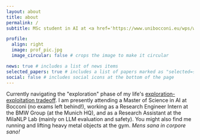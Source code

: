 ```yaml
---
layout: about
title: about
permalink: /
subtitle: MSc student in AI at <a href='https://www.unibocconi.eu/wps/wcm/connect/bocconi/sitopubblico_en/navigation+tree/home/programs/master+of+science/artificial+intelligence/artificial+intelligence_hp/'>Bocconi University</a>. Currently working at <a href='https://milanlproc.github.io/'>MilaNLP</a> and at the BMW Group.

profile:
  align: right
  image: prof_pic.jpg
  image_circular: false # crops the image to make it circular

news: true # includes a list of news items
selected_papers: true # includes a list of papers marked as "selected={true}"
social: false # includes social icons at the bottom of the page
---
```


Currently navigating the "exploration" phase of my life's <a href='https://en.wikipedia.org/wiki/Exploration-exploitation_dilemma'>exploration-exploitation tradeoff</a>. I am presently attending a Master of Science in AI at Bocconi (no exams left behind!), working as a Research Engineer Intern at the BMW Group (at the Munich HQ), and as a Research Assistant at the MilaNLP Lab (mainly on LLM evaluation and safety). You might also find me running and lifting heavy metal objects at the gym. *Mens sana in corpore sano!*
